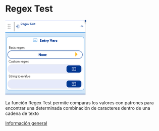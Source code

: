 # Regex Test

![](../../../../.gitbook/assets/image%20%28484%29.png)

La función Regex Test permite comparas los valores con patrones para encontrar una determinada combinación de caracteres dentro de una cadena de texto

[Información general](https://docs.apphive.io/reference/funciones/informacion-general-de-las-funciones)

